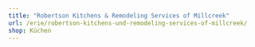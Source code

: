 ```yaml
---
title: "Robertson Kitchens & Remodeling Services of Millcreek"
url: /erie/robertson-kitchens-und-remodeling-services-of-millcreek/
shop: Küchen
---
```


